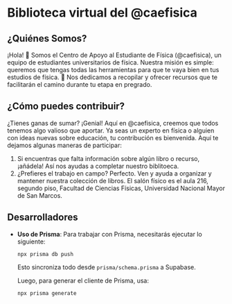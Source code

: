 # Biblioteca virtual del @caefisica

## ¿Quiénes Somos?

¡Hola! 👋 Somos el Centro de Apoyo al Estudiante de Física (@caefisica), un equipo de estudiantes universitarios de física. Nuestra misión es simple: queremos que tengas todas las herramientas para que te vaya bien en tus estudios de física. 🚀 Nos dedicamos a recopilar y ofrecer recursos que te facilitarán el camino durante tu etapa en pregrado.

## ¿Cómo puedes contribuir?

¿Tienes ganas de sumar? ¡Genial! Aquí en @caefisica, creemos que todos tenemos algo valioso que aportar. Ya seas un experto en física o alguien con ideas nuevas sobre educación, tu contribución es bienvenida. Aquí te dejamos algunas maneras de participar:

1. Si encuentras que falta información sobre algún libro o recurso, ¡añádela! Así nos ayudas a completar nuestro biblitoeca.
2. ¿Prefieres el trabajo en campo? Perfecto. Ven y ayuda a organizar y mantener nuestra colección de libros. El salón físico es el aula 216, segundo piso, Facultad de Ciencias Físicas, Universidad Nacional Mayor de San Marcos.

## Desarrolladores

- **Uso de Prisma**: Para trabajar con Prisma, necesitarás ejecutar lo siguiente:

  ```
  npx prisma db push
  ```

  Esto sincroniza todo desde `prisma/schema.prisma` a Supabase.

  Luego, para generar el cliente de Prisma, usa:

  ```
  npx prisma generate
  ```
